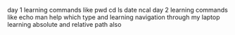 day 1 
learning commands like pwd cd ls date ncal
day 2
learning commands like echo man help which type and learning navigation through
my laptop learning absolute and relative path also
